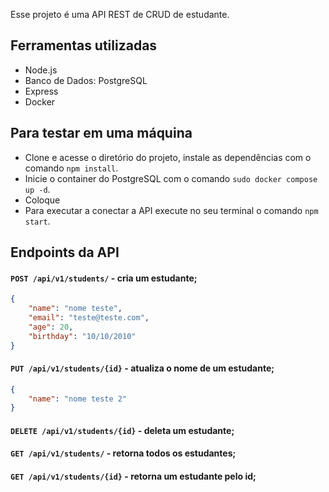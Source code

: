Esse projeto é uma API REST de CRUD de estudante.

## Ferramentas utilizadas

- Node.js
- Banco de Dados: PostgreSQL
- Express
- Docker

## Para testar em uma máquina

- Clone e acesse o diretório do projeto, instale as dependências com o comando `npm install`.
- Inicie o container do PostgreSQL com o comando `sudo docker compose up -d`.
- Coloque 
- Para executar a conectar a API execute no seu terminal o comando `npm start`.

## Endpoints da API

#### `POST /api/v1/students/` - cria um estudante;

```json
{
	"name": "nome teste",
	"email": "teste@teste.com",
	"age": 20,
	"birthday": "10/10/2010"
}
```

#### `PUT /api/v1/students/{id}` - atualiza o nome de um estudante;

```json
{
	"name": "nome teste 2"
}
```

#### `DELETE /api/v1/students/{id}` - deleta um estudante;

#### `GET /api/v1/students/` - retorna todos os estudantes;

#### `GET /api/v1/students/{id}` - retorna um estudante pelo id;